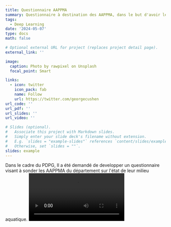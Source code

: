 ```yaml
---
title: Questionnaire AAPPMA
summary: Questionnaire à destination des AAPPMA, dans le but d'avoir leurs ressenti sur le milieu aquatique.
tags:
  - Deep Learning
date: '2024-05-07'
type: docs
math: false

# Optional external URL for project (replaces project detail page).
external_link: ''

image:
  caption: Photo by rawpixel on Unsplash
  focal_point: Smart

links:
  - icon: twitter
    icon_pack: fab
    name: Follow
    url: https://twitter.com/georgecushen
url_code: ''
url_pdf: ''
url_slides: ''
url_video: ''

# Slides (optional).
#   Associate this project with Markdown slides.
#   Simply enter your slide deck's filename without extension.
#   E.g. `slides = "example-slides"` references `content/slides/example-slides.md`.
#   Otherwise, set `slides = ""`.
slides: example
---
```

Dans le cadre du PDPG, Il a été demandé de developper un questionnaire visant à sonder les AAPPMA du département sur l'état de leur milieu aquatique.
<video src="demo.mp4" controls></video>